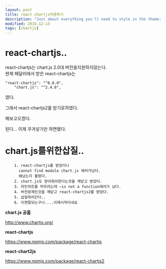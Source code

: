 ```yaml
---
layout: post
title: react chartjs적용하기
description: "Just about everything you'll need to style in the theme: headings, paragraphs, blockquotes, tables, code blocks, and more."
modified: 2015-12-13
tags: [chartjs]
---
```


react-chartjs..
====


react-chartjs는 chart.js 2.0대 버전을지원하지않는다.    
현재 페달러에서 받은 react-chartjs는   
    

~~~
"react-chartjs": "^0.8.0",  
    "chart.js": "^2.4.0",    
~~~

였다.

그래서 react-chartjs2를 받기로하였다.  

해보고오겠다.

된다... 이제 꾸겨넣기만 하면됐다.

chart.js를위한삽질..
====
~~~
    1. react-chartjs를 받았더니   
      cannot find module chart.js 에러가났다.  
      왜났는지 몰랐다.  
    2. chart.js도 받아줘야한다는것을 깨닫고 받았다.  
    3. 라인차트를 띄우려는데 ~is not a function에러가 났다.  
    4. 버전문제인것을 깨닫고 react-chartjs2를 받았다.  
    5. 삽질하러간다..    
    6. 이젠잘되는구나....이제시작이네요 

~~~

**chart.js 공홈**  

<http://www.chartjs.org/>

**react-chartjs**  

<https://www.npmjs.com/package/react-chartjs>

**react-chart2js**

<https://www.npmjs.com/package/react-chartjs2>